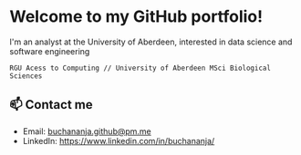 # Welcome to my GitHub portfolio!

I'm an analyst at the University of Aberdeen, interested in data science and software engineering

```RGU Acess to Computing // University of Aberdeen MSci Biological Sciences```

## 📫 Contact me
- Email: buchananja.github@pm.me
- LinkedIn: https://www.linkedin.com/in/buchananja/
